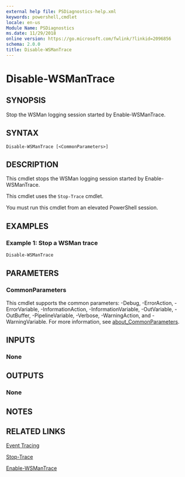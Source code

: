 ```yaml
---
external help file: PSDiagnostics-help.xml
keywords: powershell,cmdlet
locale: en-us
Module Name: PSDiagnostics
ms.date: 11/29/2018
online version: https://go.microsoft.com/fwlink/?linkid=2096856
schema: 2.0.0
title: Disable-WSManTrace
---
```

# Disable-WSManTrace

## SYNOPSIS
Stop the WSMan logging session started by Enable-WSManTrace.

## SYNTAX

```
Disable-WSManTrace [<CommonParameters>]
```

## DESCRIPTION
This cmdlet stops the WSMan logging session started by Enable-WSManTrace.

This cmdlet uses the `Stop-Trace` cmdlet.

You must run this cmdlet from an elevated PowerShell session.

## EXAMPLES

### Example 1: Stop a WSMan trace

```powershell
Disable-WSManTrace
```

## PARAMETERS

### CommonParameters

This cmdlet supports the common parameters: -Debug, -ErrorAction, -ErrorVariable,
-InformationAction, -InformationVariable, -OutVariable, -OutBuffer, -PipelineVariable, -Verbose,
-WarningAction, and -WarningVariable. For more information, see
[about_CommonParameters](http://go.microsoft.com/fwlink/?LinkID=113216).

## INPUTS

### None

## OUTPUTS

### None

## NOTES

## RELATED LINKS

[Event Tracing](/windows/desktop/ETW/event-tracing-portal)

[Stop-Trace](stop-trace.md)

[Enable-WSManTrace](Enable-WSManTrace.md)
